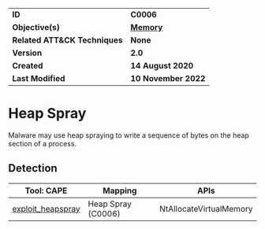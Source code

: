 <table>
<tr>
<td><b>ID</b></td>
<td><b>C0006</b></td>
</tr>
<tr>
<td><b>Objective(s)</b></td>
<td><b><a href="../memory">Memory</a></b></td>
</tr>
<tr>
<td><b>Related ATT&CK Techniques</b></td>
<td><b>None</b></td>
</tr>
<tr>
<td><b>Version</b></td>
<td><b>2.0</b></td>
</tr>
<tr>
<td><b>Created</b></td>
<td><b>14 August 2020</b></td>
</tr>
<tr>
<td><b>Last Modified</b></td>
<td><b>10 November 2022</b></td>
</tr>
</table>


# Heap Spray

Malware may use heap spraying to write a sequence of bytes on the heap section of a process.

## Detection

|Tool: CAPE|Mapping|APIs|
|---|---|---|
|[exploit_heapspray](https://github.com/CAPESandbox/community/tree/master/modules/signatures/exploit_heapspray.py)|Heap Spray (C0006)|NtAllocateVirtualMemory|

